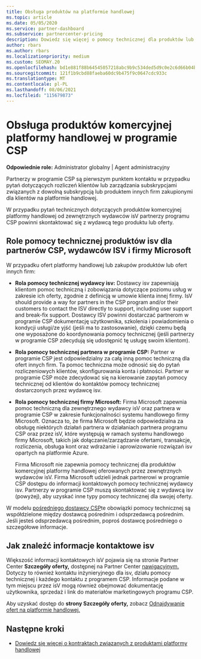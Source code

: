 ```yaml
---
title: Obsługa produktów na platformie handlowej
ms.topic: article
ms.date: 05/05/2020
ms.service: partner-dashboard
ms.subservice: partnercenter-pricing
description: Dowiedz się więcej o pomocy technicznej dla produktów lub subskrypcji innych firm w ramach platformy handlowej programu CSP.
author: rbars
ms.author: rbars
ms.localizationpriority: medium
ms.custom: SEOMAY.20
ms.openlocfilehash: bd1e881f88b64545057218abc9b9c534ded5d9c0e2c6d66b04b3b2189c8ac412
ms.sourcegitcommit: 121f1b9cbd88faeba60dc9b475f9c0647cdc933c
ms.translationtype: MT
ms.contentlocale: pl-PL
ms.lasthandoff: 08/06/2021
ms.locfileid: "115679873"
---
```

# <a name="support-for-commercial-marketplace-products-in-the-csp-program"></a>Obsługa produktów komercyjnej platformy handlowej w programie CSP


**Odpowiednie role:** Administrator globalny | Agent administracyjny

Partnerzy w programie CSP są pierwszym punktem kontaktu w przypadku pytań dotyczących rozliczeń klientów lub zarządzania subskrypcjami związanych z dowolną subskrypcją lub produktem innych firm zakupionymi dla klientów na platformie handlowej.

W przypadku pytań technicznych dotyczących produktów komercyjnej platformy handlowej od zewnętrznych wydawców isV partnerzy programu CSP powinni skontaktować się z wydawcą tego produktu lub oferty.

## <a name="support-roles-of-isv-products-for-csp-partners-isv-publishers-and-microsoft"></a>Role pomocy technicznej produktów isv dla partnerów CSP, wydawców ISV i firmy Microsoft

W przypadku ofert platformy handlowej lub zakupów produktów lub ofert innych firm:

- **Rola pomocy technicznej wydawcy isv:** Dostawcy isv zapewniają klientom pomoc techniczną i zobowiązania dotyczące poziomu usług w zakresie ich oferty, zgodnie z definicją w umowie klienta innej firmy. IsV should provide a way for partners in the CSP program and/or their customers to contact the ISV directly to support, including user support and break-fix support. Dostawcy ISV powinni dostarczać partnerom w programie CSP dokumentację użytkownika, szkolenia i powiadomienia o kondycji usługi/ze yjść (jeśli ma to zastosowanie), dzięki czemu będą one wyposażone do koordynowania pomocy technicznej (jeśli partnerzy w programie CSP zdecydują się udostępnić tę usługę swoim klientom).

- **Rola pomocy technicznej partnera w programie CSP:** Partner w programie CSP jest odpowiedzialny za całą inną pomoc techniczną dla ofert innych firm. Ta pomoc techniczna może odnosić się do pytań rozliczeniowych klientów, skonfigurowania konta i płatności. Partner w programie CSP może zdecydować się na kierowanie zapytań pomocy technicznej od klientów do kontaktów pomocy technicznej dostarczonych przez wydawcę isv.

- **Rola pomocy technicznej firmy Microsoft:** Firma Microsoft zapewnia pomoc techniczną dla zewnętrznego wydawcy isV oraz partnera w programie CSP w zakresie funkcjonalności systemu handlowego firmy Microsoft. Oznacza to, że firma Microsoft będzie odpowiedzialna za obsługę niektórych działań partnera w działaniach partnera programu CSP oraz przez isV, które występują w ramach systemu handlowego firmy Microsoft, takich jak dołączanie/zarządzanie ofertami, transakcje, rozliczenia, obsługa kont oraz wdrażanie i aprowizowanie rozwiązań isv opartych na platformie Azure.

    Firma Microsoft nie zapewnia pomocy technicznej dla produktów komercyjnej platformy handlowej oferowanych przez zewnętrznych wydawców isV. Firma Microsoft udzieli jednak partnerowi w programie CSP dostępu do informacji kontaktowych pomocy technicznej wydawcy isv. Partnerzy w programie CSP muszą skontaktować się z wydawcą isv (powyżej), aby uzyskać inne typy pomocy technicznej dla swojej oferty.

W modelu [pośredniego dostawcy CSP](csp-overview.md#indirect-model)te obowiązki pomocy technicznej są współdzielone między dostawcą pośrednim i odsprzedawcą pośrednim. Jeśli jesteś odsprzedawcą pośrednim, poproś dostawcę pośredniego o szczegółowe informacje.

## <a name="how-to-find-isv-contact-information"></a>Jak znaleźć informacje kontaktowe isv

Większość informacji kontaktowych isV pojawia się na stronie Partner Center **Szczegóły oferty,** dostępnej na Partner Center [nawigacyjnym.](https://partner.microsoft.com/dashboard) Dotyczy to również kontaktu inżynieryjnego dla isv, działu pomocy technicznej i każdego kontaktu z programem CSP. Informacje podane w tym miejscu przez isV mogą również obejmować dokumentację użytkownika, sprzedaż i link do materiałów marketingowych programu CSP.

Aby uzyskać dostęp do **strony Szczegóły oferty,** zobacz [Odnajdywanie ofert na platformie handlowej.](csp-commercial-marketplace-discover.md#view-marketplace-offers-in-partner-center)

## <a name="next-steps"></a>Następne kroki

- [Dowiedz się więcej o kontraktach związanych z produktami platformy handlowej](csp-commercial-marketplace-contracting.md)
